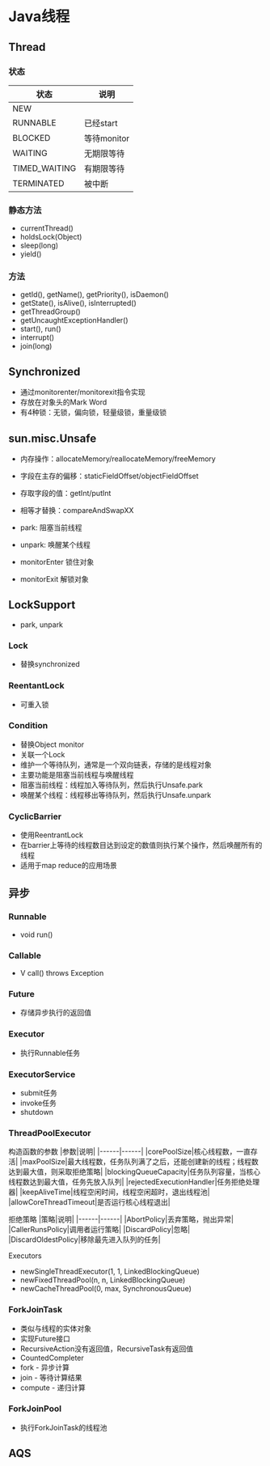 # Java线程

## Thread

### 状态
|状态|说明|
|------|------|
|NEW||
|RUNNABLE|已经start|
|BLOCKED|等待monitor|
|WAITING| 无期限等待|
|TIMED_WAITING|有期限等待|
|TERMINATED|被中断|

### 静态方法
- currentThread()
- holdsLock(Object)
- sleep(long)
- yield()

### 方法
- getId(), getName(), getPriority(), isDaemon()
- getState(), isAlive(), isInterrupted()
- getThreadGroup()
- getUncaughtExceptionHandler()
- start(), run()
- interrupt()
- join(long)


## Synchronized
- 通过monitorenter/monitorexit指令实现
- 存放在对象头的Mark Word
- 有4种锁：无锁，偏向锁，轻量级锁，重量级锁

## sun.misc.Unsafe
- 内存操作：allocateMemory/reallocateMemory/freeMemory

- 字段在主存的偏移：staticFieldOffset/objectFieldOffset
- 存取字段的值：getInt/putInt
- 相等才替换：compareAndSwapXX 

- park: 阻塞当前线程
- unpark: 唤醒某个线程

- monitorEnter 锁住对象
- monitorExit 解锁对象

## LockSupport
- park, unpark

### Lock
- 替换synchronized

### ReentantLock
- 可重入锁

### Condition
- 替换Object monitor
- 关联一个Lock
- 维护一个等待队列，通常是一个双向链表，存储的是线程对象
- 主要功能是阻塞当前线程与唤醒线程
- 阻塞当前线程：线程加入等待队列，然后执行Unsafe.park
- 唤醒某个线程：线程移出等待队列，然后执行Unsafe.unpark

### CyclicBarrier
- 使用ReentrantLock
- 在barrier上等待的线程数目达到设定的数值则执行某个操作，然后唤醒所有的线程
- 适用于map reduce的应用场景

## 异步

### Runnable
- void run()

### Callable<V>
- V call() throws Exception

### Future<V>
- 存储异步执行的返回值

### Executor
- 执行Runnable任务

### ExecutorService
- submit任务
- invoke任务
- shutdown

### ThreadPoolExecutor
构造函数的参数
|参数|说明|
|------|------|
|corePoolSize|核心线程数，一直存活|
|maxPoolSize|最大线程数，任务队列满了之后，还能创建新的线程；线程数达到最大值，则采取拒绝策略|
|blockingQueueCapacity|任务队列容量，当核心线程数达到最大值，任务先放入队列|
|rejectedExecutionHandler|任务拒绝处理器|
|keepAliveTime|线程空闲时间，线程空闲超时，退出线程池|
|allowCoreThreadTimeout|是否运行核心线程退出|

拒绝策略
|策略|说明|
|------|------|
|AbortPolicy|丢弃策略，抛出异常|
|CallerRunsPolicy|调用者运行策略|
|DiscardPolicy|忽略|
|DiscardOldestPolicy|移除最先进入队列的任务|

Executors
- newSingleThreadExecutor(1, 1, LinkedBlockingQueue)
- newFixedThreadPool(n, n, LinkedBlockingQueue)
- newCacheThreadPool(0, max, SynchronousQueue)

### ForkJoinTask<V>
- 类似与线程的实体对象
- 实现Future接口
- RecursiveAction没有返回值，RecursiveTask有返回值
- CountedCompleter
- fork - 异步计算
- join - 等待计算结果
- compute - 递归计算

### ForkJoinPool
- 执行ForkJoinTask的线程池

## AQS

